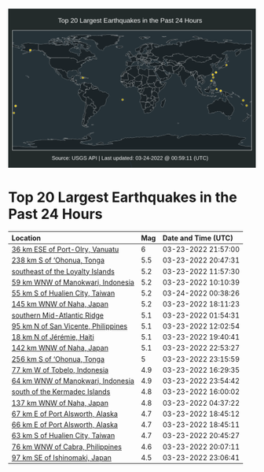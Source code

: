 ![Map](./map.png)

# Top 20 Largest Earthquakes in the Past 24 Hours

| Location | Mag | Date and Time (UTC) |
|:---|:---|:---|
| [36 km ESE of Port-Olry, Vanuatu](https://earthquake.usgs.gov/earthquakes/eventpage/us7000gwpw) | 6 | 03-23-2022 21:57:00 |
| [238 km S of ‘Ohonua, Tonga](https://earthquake.usgs.gov/earthquakes/eventpage/us7000gwpf) | 5.5 | 03-23-2022 20:47:31 |
| [southeast of the Loyalty Islands](https://earthquake.usgs.gov/earthquakes/eventpage/us6000h6x2) | 5.2 | 03-23-2022 11:57:30 |
| [59 km WNW of Manokwari, Indonesia](https://earthquake.usgs.gov/earthquakes/eventpage/us6000h6wg) | 5.2 | 03-23-2022 10:10:39 |
| [55 km S of Hualien City, Taiwan](https://earthquake.usgs.gov/earthquakes/eventpage/us7000gwqp) | 5.2 | 03-24-2022 00:38:26 |
| [145 km WNW of Naha, Japan](https://earthquake.usgs.gov/earthquakes/eventpage/us7000gwkw) | 5.2 | 03-23-2022 18:11:23 |
| [southern Mid-Atlantic Ridge](https://earthquake.usgs.gov/earthquakes/eventpage/us6000h6v0) | 5.1 | 03-23-2022 01:54:31 |
| [95 km N of San Vicente, Philippines](https://earthquake.usgs.gov/earthquakes/eventpage/us6000h6x6) | 5.1 | 03-23-2022 12:02:54 |
| [18 km N of Jérémie, Haiti](https://earthquake.usgs.gov/earthquakes/eventpage/us7000gwly) | 5.1 | 03-23-2022 19:40:41 |
| [142 km WNW of Naha, Japan](https://earthquake.usgs.gov/earthquakes/eventpage/us7000gwq4) | 5.1 | 03-23-2022 22:53:27 |
| [256 km S of ‘Ohonua, Tonga](https://earthquake.usgs.gov/earthquakes/eventpage/us7000gwqb) | 5 | 03-23-2022 23:15:59 |
| [77 km W of Tobelo, Indonesia](https://earthquake.usgs.gov/earthquakes/eventpage/us6000h6y6) | 4.9 | 03-23-2022 16:29:35 |
| [64 km WNW of Manokwari, Indonesia](https://earthquake.usgs.gov/earthquakes/eventpage/us7000gwqh) | 4.9 | 03-23-2022 23:54:42 |
| [south of the Kermadec Islands](https://earthquake.usgs.gov/earthquakes/eventpage/us6000h6y1) | 4.8 | 03-23-2022 16:00:02 |
| [137 km WNW of Naha, Japan](https://earthquake.usgs.gov/earthquakes/eventpage/us6000h6vm) | 4.8 | 03-23-2022 04:37:22 |
| [67 km E of Port Alsworth, Alaska](https://earthquake.usgs.gov/earthquakes/eventpage/ak0223rx1xl8) | 4.7 | 03-23-2022 18:45:12 |
| [66 km E of Port Alsworth, Alaska](https://earthquake.usgs.gov/earthquakes/eventpage/us7000gwl2) | 4.7 | 03-23-2022 18:45:11 |
| [63 km S of Hualien City, Taiwan](https://earthquake.usgs.gov/earthquakes/eventpage/us7000gwpd) | 4.7 | 03-23-2022 20:45:27 |
| [76 km WNW of Cabra, Philippines](https://earthquake.usgs.gov/earthquakes/eventpage/us7000gwmn) | 4.6 | 03-23-2022 20:07:11 |
| [97 km SE of Ishinomaki, Japan](https://earthquake.usgs.gov/earthquakes/eventpage/us7000gwq8) | 4.5 | 03-23-2022 23:06:41 |
